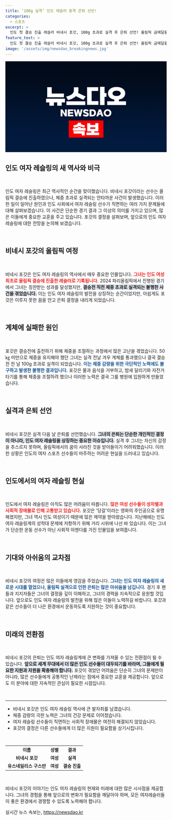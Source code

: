 ```yaml
---
title: ‘100g 실격’ 인도 레슬러 충격 은퇴 선언!
categories:
  - 스포츠
excerpt: >
  인도 첫 결승 진출 레슬러 비네시 포갓, 100g 초과로 실격 후 은퇴 선언! 올림픽 금메달을 앞두고 무너진 꿈과 함께 성차별 문제에도 맞섰던 그녀의 이야기는 이제 어떻게 될까? 클릭해서 자세히 알아보세요!
feature_text: >
  인도 첫 결승 진출 레슬러 비네시 포갓, 100g 초과로 실격 후 은퇴 선언! 올림픽 금메달을 앞두고 무너진 꿈과 함께 성차별 문제에도 맞섰던 그녀의 이야기는 이제 어떻게 될까? 클릭해서 자세히 알아보세요!
image: '/assets/img/newsdao_breakingnews.jpg'
---
```


<p><img src="/assets/img/newsdao_breakingnews.jpg" alt="pcversion 속보" /></p>

<h2 data-ke-size="size26">인도 여자 레슬링의 새 역사와 비극</h2>

<p data-ke-size="size16">&nbsp;</p>

<p>인도 여자 레슬링은 최근 역사적인 순간을 맞이했습니다. 비네시 포갓이라는 선수는 올림픽 결승에 진출하였으나, 체중 초과로 실격되는 안타까운 사건이 발생했습니다. 이러한 일이 일어난 원인과 인도 사회에서 여자 레슬링 선수가 직면하는 여러 가지 문제들에 대해 살펴보겠습니다. 이 사건은 단순한 경기 결과 그 이상의 의미를 가지고 있으며, 많은 이들에게 중요한 교훈을 주고 있습니다. 포갓의 결정을 살펴보며, 앞으로의 인도 여자 레슬링에 대한 전망을 논의해 보겠습니다.</p>

<p data-ke-size="size16">&nbsp;</p>

<h2 data-ke-size="size26">비네시 포갓의 올림픽 여정</h2>

<p data-ke-size="size16">&nbsp;</p>

<p>비네시 포갓은 인도 여자 레슬링의 역사에서 매우 중요한 인물입니다. <b><span style="color: #ee2323;">그녀는 인도 여성 최초로 올림픽 결승에 진출한 레슬러로 기록됩니다.</span></b> 2024 파리올림픽에서 진행된 경기에서 그녀는 칭찬받는 성과를 달성했지만, <b><span style="background-color: #21538527;">결승전 직전 체중 초과로 실격되는 불행한 사건을 겪었습니다.</span></b> 이는 인도 여자 레슬링의 발전을 상징하는 순간이었지만, 아쉽게도 포갓은 이루지 못한 꿈을 안고 은퇴 결정을 내리게 되었습니다. </p>

<p data-ke-size="size16">&nbsp;</p>

<h2 data-ke-size="size26">계체에 실패한 원인</h2>

<p data-ke-size="size16">&nbsp;</p>

<p>포갓은 결승전에 출전하기 위해 체중을 조절하는 과정에서 많은 고난을 겪었습니다. 50㎏ 미만으로 체중을 유지해야 했던 그녀는 실격 전날 겨우 계체를 통과했으나 결국 결승전 전 날 100g 초과로 실격이 되었습니다. <b><span style="color: #1a5490;">이는 체중 감량을 위한 극단적인 노력에도 불구하고 발생한 불행한 결과입니다.</span></b> 포갓은 물과 음식을 거부하고, 밤새 달리기와 자전거 타기를 통해 체중을 조절하려 했으나 이러한 노력은 결국 그를 병원에 입원하게 만들었습니다. </p>

<p data-ke-size="size16">&nbsp;</p>

<h2 data-ke-size="size26">실격과 은퇴 선언</h2>

<p data-ke-size="size16">&nbsp;</p>

<p>비네시 포갓은 실격 다음 날 은퇴를 선언했습니다. <b><span style="background-color: #21538527;">그녀의 은퇴는 단순한 개인적인 결정이 아니라, 인도 여자 레슬링을 상징하는 중요한 이슈입니다.</span></b> 실격 후 그녀는 자신의 감정을 추스르지 못하며, 올림픽에서의 꿈이 사라진 것을 받아들이기 어려워했습니다. 이러한 상황은 인도의 여자 스포츠 선수들이 마주하는 어려운 현실을 드러내고 있습니다. </p>

<p data-ke-size="size16">&nbsp;</p>

<h2 data-ke-size="size26">인도에서의 여자 레슬링 현실</h2>

<p data-ke-size="size16">&nbsp;</p>

<p>인도에서 여자 레슬링은 아직도 많은 어려움이 따릅니다. <b><span style="color: #ee2323;">많은 여성 선수들이 성차별과 사회적 장애물로 인해 고통받고 있습니다.</span></b> 포갓은 '당갈'이라는 영화의 주인공으로 유명해졌지만, 그녀 역시 인도 여성이기 때문에 많은 제약을 받아왔습니다. 지난해에는 인도 여자 레슬링계의 성학대 문제에 저항하기 위해 거리 시위에 나선 바 있습니다. 이는 그녀가 단순한 운동 선수가 아닌 사회적 아젠다를 가진 인물임을 보여줍니다. </p>

<p data-ke-size="size16">&nbsp;</p>

<h2 data-ke-size="size26">기대와 아쉬움의 교차점</h2>

<p data-ke-size="size16">&nbsp;</p>

<p>비네시 포갓의 여정은 많은 이들에게 영감을 주었습니다. <b><span style="color: #1a5490;">그녀는 인도 여자 레슬링의 새로운 시대를 열었으나, 올림픽 실격으로 인한 은퇴는 많은 아쉬움을 남깁니다.</span></b> 경기 후 팬들과 지지자들은 그녀의 결정을 깊이 이해하고, 그녀의 경력을 지속적으로 응원할 것입니다. 앞으로도 인도 여자 레슬링의 발전을 위해 많은 이들이 노력하길 바랍니다. 포갓과 같은 선수들이 더 나은 환경에서 운동하도록 지원하는 것이 중요합니다. </p>

<p data-ke-size="size16">&nbsp;</p>

<h2 data-ke-size="size26">미래의 전환점</h2>

<p data-ke-size="size16">&nbsp;</p>

<p>비네시 포갓의 은퇴는 인도 여자 레슬링계에 큰 변화를 가져올 수 있는 전환점이 될 수 있습니다. <b><span style="background-color: #21538527;">앞으로 세계 무대에서 더 많은 인도 선수들이 대두되기를 바라며, 그들에게 필요한 지원과 자원을 확충해야 합니다.</span></b> 포갓이 겪었던 어려움은 단순히 그녀의 문제만이 아니라, 많은 선수들에게 공통적인 난제라는 점에서 중요한 교훈을 제공합니다. 앞으로도 이 분야에 대한 지속적인 관심이 필요한 시점입니다. </p>

<p data-ke-size="size16">&nbsp;</p>

<hr>

<ul>
    <li>비네시 포갓은 인도 여자 레슬링 역사에 큰 발자취를 남겼습니다.</li>
    <li>체중 감량의 극한 노력은 그녀의 건강 문제로 이어졌습니다.</li>
    <li>여자 레슬링 선수들이 직면하는 사회적 장애물은 여전히 해결되지 않았습니다.</li>
    <li>포갓의 결정은 다른 선수들에게 더 많은 지원이 필요함을 상기시킵니다.</li>
</ul>

<p data-ke-size="size16">&nbsp;</p>

<table>
    <tr>
        <td style="text-align: center; height: 17px;"><b>이름</b></td>
        <td style="text-align: center; height: 17px;"><b>성별</b></td>
        <td style="text-align: center; height: 17px;"><b>결과</b></td>
    </tr>
    <tr>
        <td style="text-align: center; height: 17px;"><b>비네시 포갓</b></td>
        <td style="text-align: center; height: 17px;"><b>여성</b></td>
        <td style="text-align: center; height: 17px;"><b>실격</b></td>
    </tr>
    <tr>
        <td style="text-align: center; height: 17px;"><b>유스네일리스 구스만</b></td>
        <td style="text-align: center; height: 17px;"><b>여성</b></td>
        <td style="text-align: center; height: 17px;"><b>결승 진출</b></td>
    </tr>
</table>

<p data-ke-size="size16">&nbsp;</p>

<p>비네시 포갓의 이야기는 인도 여자 레슬링의 현재와 미래에 대한 많은 시사점을 제공합니다. 그녀의 경험을 통해 앞으로의 변화가 필요함을 깨달아야 하며, 모든 여자레슬러들이 좋은 환경에서 경쟁할 수 있도록 노력해야 합니다.</p>
실시간 뉴스 속보는, <a href="https://newsdao.kr" rel="dofollow">https://newsdao.kr</a>



